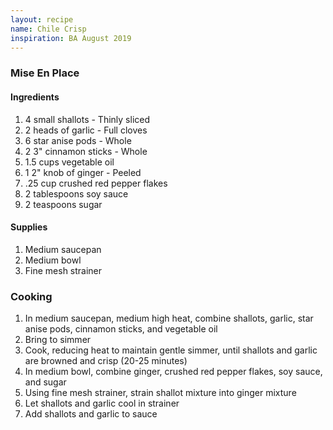 ```yaml
---
layout: recipe
name: Chile Crisp
inspiration: BA August 2019
---
```


### Mise En Place

#### Ingredients
1. 4 small shallots - Thinly sliced
2. 2 heads of garlic - Full cloves
3. 6 star anise pods - Whole
4. 2 3" cinnamon sticks - Whole
5. 1.5 cups vegetable oil
6. 1 2" knob of ginger - Peeled
7. .25 cup crushed red pepper flakes
8. 2 tablespoons soy sauce
9. 2 teaspoons sugar

#### Supplies
1. Medium saucepan
2. Medium bowl
3. Fine mesh strainer

### Cooking
1. In medium saucepan, medium high heat, combine shallots, garlic, star anise pods, cinnamon sticks, and vegetable oil
2. Bring to simmer
3. Cook, reducing heat to maintain gentle simmer, until shallots and garlic are browned and crisp (20-25 minutes)
4. In medium bowl, combine ginger, crushed red pepper flakes, soy sauce, and sugar
5. Using fine mesh strainer, strain shallot mixture into ginger mixture
6. Let shallots and garlic cool in strainer
7. Add shallots and garlic to sauce